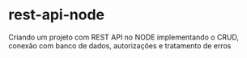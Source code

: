 # rest-api-node
Criando um projeto com REST API no NODE implementando o CRUD, conexão com banco de dados, autorizações e tratamento de erros

